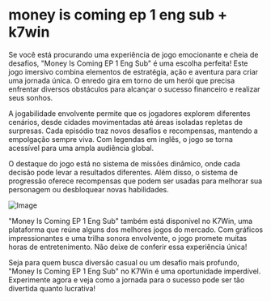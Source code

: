 # money is coming ep 1 eng sub + k7win

Se você está procurando uma experiência de jogo emocionante e cheia de desafios, "Money Is Coming EP 1 Eng Sub" é uma escolha perfeita! Este jogo imersivo combina elementos de estratégia, ação e aventura para criar uma jornada única. O enredo gira em torno de um herói que precisa enfrentar diversos obstáculos para alcançar o sucesso financeiro e realizar seus sonhos. 

A jogabilidade envolvente permite que os jogadores explorem diferentes cenários, desde cidades movimentadas até áreas isoladas repletas de surpresas. Cada episódio traz novos desafios e recompensas, mantendo a empolgação sempre viva. Com legendas em inglês, o jogo se torna acessível para uma ampla audiência global.

O destaque do jogo está no sistema de missões dinâmico, onde cada decisão pode levar a resultados diferentes. Além disso, o sistema de progressão oferece recompensas que podem ser usadas para melhorar sua personagem ou desbloquear novas habilidades.

![Image](https://github.com/user-attachments/assets/b9de9dee-b60e-46a0-9e49-3c6ca594ed6f)

"Money Is Coming EP 1 Eng Sub" também está disponível no K7Win, uma plataforma que reúne alguns dos melhores jogos do mercado. Com gráficos impressionantes e uma trilha sonora envolvente, o jogo promete muitas horas de entretenimento. Não deixe de conferir essa experiência única!

Seja para quem busca diversão casual ou um desafio mais profundo, "Money Is Coming EP 1 Eng Sub" no K7Win é uma oportunidade imperdível. Experimente agora e veja como a jornada para o sucesso pode ser tão divertida quanto lucrativa!